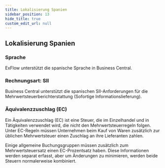 ```yaml
---
title: Lokalisierung Spanien
sidebar_position: 13
hide_title: true
custom_edit_url: null
---
```

## Lokalisierung Spanien

### Sprache

ExFlow unterstützt die spanische Sprache in Business Central.

### Rechnungsart: SII

Business Central unterstützt die spanischen SII-Anforderungen für die Mehrwertsteuerberichterstattung (Sofortige Informationslieferung).

### Äquivalenzzuschlag (EC)

Ein Äquivalenzzuschlag (EC) ist eine Steuer, die im Einzelhandel und in Tätigkeiten verwendet wird, die nicht den Mehrwertsteuerregeln folgen. Unter EC-Regeln müssen Unternehmen beim Kauf von Waren zusätzlich zur üblichen Mehrwertsteuer einen Zuschlag an ihre Lieferanten zahlen.

Einige allgemeine Buchungsgruppen müssen zusätzlich zum Mehrwertsteuersatz einen EC-Prozentsatz haben. Diese Informationen werden separat erfasst, aber um Änderungen zu minimieren, werden beide Steuern normalerweise kombiniert.
